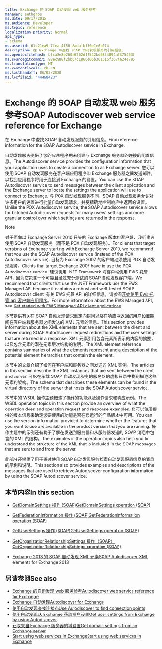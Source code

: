 ```yaml
---
title: Exchange 的 SOAP 自动发现 web 服务参考
manager: sethgros
ms.date: 09/17/2015
ms.audience: Developer
ms.topic: reference
localization_priority: Normal
api_type:
- schema
ms.assetid: 61c21ea9-7fea-4f56-8ada-bf80e1e6b074
description: 在 Exchange 中查找 SOAP 自动发现服务的引用信息。
ms.openlocfilehash: bfca8e8e260a6262d12542bd6834894a2375453f
ms.sourcegitcommit: 88ec988f2bb67c1866d06b361615f3674a24e795
ms.translationtype: MT
ms.contentlocale: zh-CN
ms.lasthandoff: 06/03/2020
ms.locfileid: "44468423"
---
```

# <a name="soap-autodiscover-web-service-reference-for-exchange"></a><span data-ttu-id="8486d-103">Exchange 的 SOAP 自动发现 web 服务参考</span><span class="sxs-lookup"><span data-stu-id="8486d-103">SOAP Autodiscover web service reference for Exchange</span></span>

<span data-ttu-id="8486d-104">在 Exchange 中查找 SOAP 自动发现服务的引用信息。</span><span class="sxs-lookup"><span data-stu-id="8486d-104">Find reference information for the SOAP Autodiscover service in Exchange.</span></span>
  
<span data-ttu-id="8486d-105">自动发现服务提供了您的应用程序用来创建与 Exchange 服务器的连接的配置信息。</span><span class="sxs-lookup"><span data-stu-id="8486d-105">The Autodiscover service provides the configuration information that your application uses to create a connection to an Exchange server.</span></span> <span data-ttu-id="8486d-106">您可以使用 SOAP 自动发现服务在客户端应用程序和 Exchange 服务器之间发送邮件，以找到应用程序将用于连接到 Exchange 的设置。</span><span class="sxs-lookup"><span data-stu-id="8486d-106">You can use the SOAP Autodiscover service to send messages between the client application and the Exchange server to locate the settings the application will use to connect to Exchange.</span></span> <span data-ttu-id="8486d-107">与 POX 自动发现服务不同，SOAP 自动发现服务允许对许多用户的设置进行批量自动发现请求，并更精确地控制响应中返回的设置。</span><span class="sxs-lookup"><span data-stu-id="8486d-107">Unlike the POX Autodiscover service, the SOAP Autodiscover service allows for batched Autodiscover requests for many users' settings and more granular control over which settings are returned in the response.</span></span> 
  
> [!NOTE]
> <span data-ttu-id="8486d-108">对于面向以 Exchange Server 2010 开头的 Exchange 版本的客户端，我们建议使用 SOAP 自动发现服务（而不是 POX 自动发现服务）。</span><span class="sxs-lookup"><span data-stu-id="8486d-108">For clients that target versions of Exchange starting with Exchange Server 2010, we recommend that you use the SOAP Autodiscover service (instead of the POX Autodiscover service).</span></span> <span data-ttu-id="8486d-109">目标为 Exchange 2007 的客户端必须使用 POX 自动发现服务。</span><span class="sxs-lookup"><span data-stu-id="8486d-109">Clients that target Exchange 2007 have to use the POX Autodiscover service.</span></span> <span data-ttu-id="8486d-110">建议使用 .NET Framework 的客户端使用 EWS 托管 API，因为它包含一个可靠且经过充分测试的 SOAP 自动发现客户端。</span><span class="sxs-lookup"><span data-stu-id="8486d-110">We recommend that clients that use the .NET Framework use the EWS Managed API because it contains a robust and well-tested SOAP Autodiscover client.</span></span> <span data-ttu-id="8486d-111">有关 EWS 托管 API 的详细信息，请参阅[开始使用 Ews 托管 api 客户端应用程序](https://msdn.microsoft.com/library/c2267733-6f4f-49e5-9614-1e4a24c3af1a%28Office.15%29.aspx)。</span><span class="sxs-lookup"><span data-stu-id="8486d-111">For more information about the EWS Managed API, see [Get started with EWS Managed API client applications](https://msdn.microsoft.com/library/c2267733-6f4f-49e5-9614-1e4a24c3af1a%28Office.15%29.aspx).</span></span> 
  
<span data-ttu-id="8486d-112">本节提供有关在 SOAP 自动发现请求重定向期间以及在响应中返回的用户设置期间在客户端和服务器之间发送的 XML 元素的信息。</span><span class="sxs-lookup"><span data-stu-id="8486d-112">This section provides information about the XML elements that are sent between the client and server during SOAP Autodiscover request redirections and the user settings that are returned in a response.</span></span> <span data-ttu-id="8486d-113">XML 元素引用包含元素所表示的内容的摘要，以及包含元素的潜在元素层次结构的说明。</span><span class="sxs-lookup"><span data-stu-id="8486d-113">The XML element reference contains summaries of what the elements represent and a description of the potential element hierarchies that contain the element.</span></span> 
  
<span data-ttu-id="8486d-114">本节中的文章介绍了如何在客户端和服务器之间发送的 XML 实例。</span><span class="sxs-lookup"><span data-stu-id="8486d-114">The articles in this section describe the XML instances that are sent between the client and server.</span></span> <span data-ttu-id="8486d-115">可以在承载 SOAP 自动发现服务的服务器的虚拟目录中找到描述这些元素的架构。</span><span class="sxs-lookup"><span data-stu-id="8486d-115">The schema that describes these elements can be found in the virtual directory of the server that hosts the SOAP Autodiscover service.</span></span>
  
<span data-ttu-id="8486d-116">本节中的 WSDL 操作主题概述了操作的功能以及操作请求和响应示例。</span><span class="sxs-lookup"><span data-stu-id="8486d-116">The WSDL operation topics in this section provide an overview of what the operation does and operation request and response examples.</span></span> <span data-ttu-id="8486d-117">您可以使用提供的版本信息来确定您要使用的功能是否在您运行的产品版本中可用。</span><span class="sxs-lookup"><span data-stu-id="8486d-117">You can use the version information provided to determine whether the features that you want to use are available in the product version that you are running.</span></span> <span data-ttu-id="8486d-118">操作主题中的示例还有助于了解在发送到服务器和从服务器发送的 SOAP 消息中包含的 XML 的结构。</span><span class="sxs-lookup"><span data-stu-id="8486d-118">The examples in the operation topics also help you to understand the structure of the XML that is included in the SOAP messages that are sent to and from the server.</span></span>
  
<span data-ttu-id="8486d-119">此部分还提供了用于通过使用 SOAP 自动发现服务检索自动发现配置信息的消息的示例和说明。</span><span class="sxs-lookup"><span data-stu-id="8486d-119">This section also provides examples and descriptions of the messages that are used to retrieve Autodiscover configuration information by using the SOAP Autodiscover service.</span></span> 
  
## <a name="in-this-section"></a><span data-ttu-id="8486d-120">本节内容</span><span class="sxs-lookup"><span data-stu-id="8486d-120">In this section</span></span>
<span data-ttu-id="8486d-121"><a name="bk_InThisSection"> </a></span><span class="sxs-lookup"><span data-stu-id="8486d-121"><a name="bk_InThisSection"> </a></span></span>

- [<span data-ttu-id="8486d-122">GetDomainSettings 操作 (SOAP)</span><span class="sxs-lookup"><span data-stu-id="8486d-122">GetDomainSettings operation (SOAP)</span></span>](getdomainsettings-operation-soap.md)
    
- [<span data-ttu-id="8486d-123">GetFederationInformation 操作 (SOAP)</span><span class="sxs-lookup"><span data-stu-id="8486d-123">GetFederationInformation operation (SOAP)</span></span>](getfederationinformation-operation-soap.md)
    
- [<span data-ttu-id="8486d-124">GetUserSettings 操作 (SOAP)</span><span class="sxs-lookup"><span data-stu-id="8486d-124">GetUserSettings operation (SOAP)</span></span>](getusersettings-operation-soap.md)
    
- [<span data-ttu-id="8486d-125">GetOrganizationRelationshipSettings 操作（SOAP）</span><span class="sxs-lookup"><span data-stu-id="8486d-125">GetOrganizationRelationshipSettings operation (SOAP)</span></span>](getorganizationrelationshipsettings-operation-soap.md)
    
- [<span data-ttu-id="8486d-126">Exchange 2013 的 SOAP 自动发现 XML 元素</span><span class="sxs-lookup"><span data-stu-id="8486d-126">SOAP Autodiscover XML elements for Exchange 2013</span></span>](soap-autodiscover-xml-elements-for-exchange-2013.md)
    
## <a name="see-also"></a><span data-ttu-id="8486d-127">另请参阅</span><span class="sxs-lookup"><span data-stu-id="8486d-127">See also</span></span>


- [<span data-ttu-id="8486d-128">Exchange 的自动发现 web 服务参考</span><span class="sxs-lookup"><span data-stu-id="8486d-128">Autodiscover web service reference for Exchange</span></span>](autodiscover-web-service-reference-for-exchange.md)
- [<span data-ttu-id="8486d-129">Exchange 自动发现</span><span class="sxs-lookup"><span data-stu-id="8486d-129">Autodiscover for Exchange</span></span>](../exchange-web-services/autodiscover-for-exchange.md)
- [<span data-ttu-id="8486d-130">使用自动发现查找连接点</span><span class="sxs-lookup"><span data-stu-id="8486d-130">Use Autodiscover to find connection points</span></span>](https://msdn.microsoft.com/library/03896542-549b-4c45-973c-98f9025ea26c%28Office.15%29.aspx)
- [<span data-ttu-id="8486d-131">使用自动发现从 Exchange 获取用户设置</span><span class="sxs-lookup"><span data-stu-id="8486d-131">Get user settings from Exchange by using Autodiscover</span></span>](https://msdn.microsoft.com/library/6d90c305-4802-4e18-8d52-f60349feaa8d%28Office.15%29.aspx)
- [<span data-ttu-id="8486d-132">获取来自 Exchange 服务器的域设置</span><span class="sxs-lookup"><span data-stu-id="8486d-132">Get domain settings from an Exchange server</span></span>](https://msdn.microsoft.com/library/2f9acb81-5135-4f72-94e8-65c235d725e6%28Office.15%29.aspx)
- [<span data-ttu-id="8486d-133">Start using web services in Exchange</span><span class="sxs-lookup"><span data-stu-id="8486d-133">Start using web services in Exchange</span></span>](../exchange-web-services/start-using-web-services-in-exchange.md)
    

